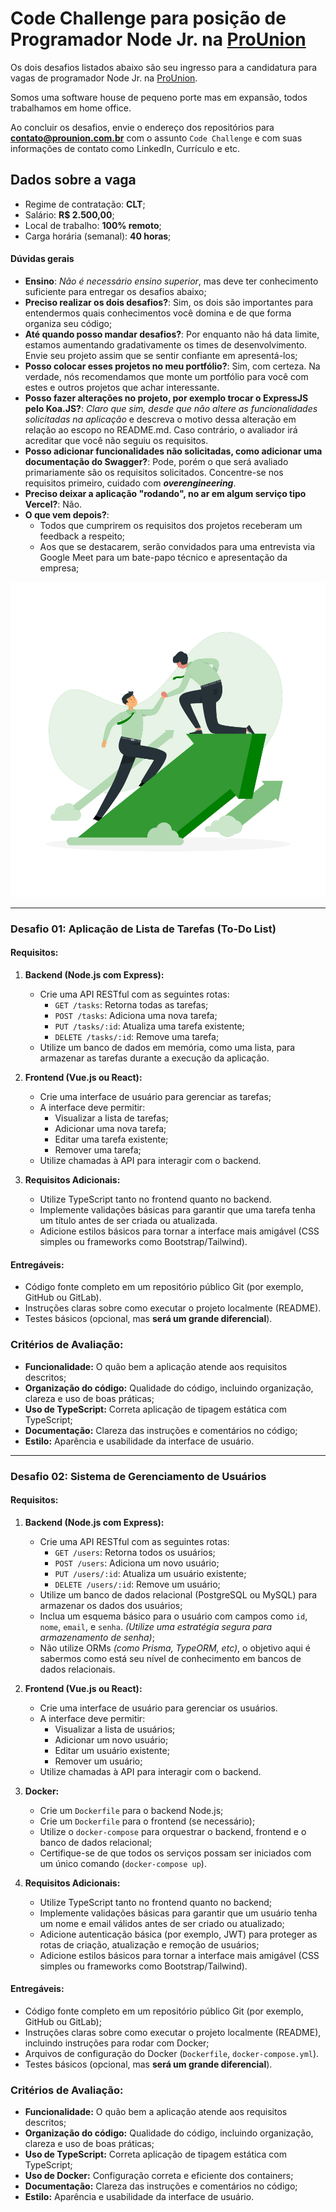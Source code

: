 # Code Challenge para posição de Programador Node Jr. na [ProUnion](https://prounion.com.br)

Os dois desafios listados abaixo são seu ingresso para a candidatura para vagas de programador Node Jr. na [ProUnion](https://prounion.com.br).

Somos uma software house de pequeno porte mas em expansão, todos trabalhamos em home office.

Ao concluir os desafios, envie o endereço dos repositórios para **contato@prounion.com.br** com o assunto `Code Challenge` e com suas informações de contato como LinkedIn, Currículo e etc.

## Dados sobre a vaga

- Regime de contratação: **CLT**;
- Salário: **R$ 2.500,00**;
- Local de trabalho: **100% remoto**;
- Carga horária (semanal): **40 horas**;

#### Dúvidas gerais

- **Ensino**: _Não é necessário ensino superior_, mas deve ter conhecimento suficiente para entregar os desafios abaixo;
- **Preciso realizar os dois desafios?**: Sim, os dois são importantes para entendermos quais conhecimentos você domina e de que forma organiza seu código;
- **Até quando posso mandar desafios?**: Por enquanto não há data limite, estamos aumentando gradativamente os times de desenvolvimento. Envie seu projeto assim que se sentir confiante em apresentá-los;
- **Posso colocar esses projetos no meu portfólio?**: Sim, com certeza. Na verdade, nós recomendamos que monte um portfólio para você com estes e outros projetos que achar interessante.
- **Posso fazer alterações no projeto, por exemplo trocar o ExpressJS pelo Koa.JS?**: _Claro que sim, desde que não altere as funcionalidades solicitadas na aplicação_ e descreva o motivo dessa alteração em relação ao escopo no README.md. Caso contrário, o avaliador irá acreditar que você não seguiu os requisitos.
- **Posso adicionar funcionalidades não solicitadas, como adicionar uma documentação do Swagger?**: Pode, porém o que será avaliado primariamente são os requisitos solicitados. Concentre-se nos requisitos primeiro, cuidado com _**overengineering**_.
- **Preciso deixar a aplicação "rodando", no ar em algum serviço tipo Vercel?**: Não.
- **O que vem depois?**:
  - Todos que cumprirem os requisitos dos projetos receberam um feedback a respeito;
  - Aos que se destacarem, serão convidados para uma entrevista via Google Meet para um bate-papo técnico e apresentação da empresa;

<p align="center">
  <img src="./img.svg" />
</p>

---

### Desafio 01: Aplicação de Lista de Tarefas (To-Do List)

#### Requisitos:

1. **Backend (Node.js com Express):**

   - Crie uma API RESTful com as seguintes rotas:
     - `GET /tasks`: Retorna todas as tarefas;
     - `POST /tasks`: Adiciona uma nova tarefa;
     - `PUT /tasks/:id`: Atualiza uma tarefa existente;
     - `DELETE /tasks/:id`: Remove uma tarefa;
   - Utilize um banco de dados em memória, como uma lista, para armazenar as tarefas durante a execução da aplicação.

2. **Frontend (Vue.js ou React):**

   - Crie uma interface de usuário para gerenciar as tarefas;
   - A interface deve permitir:
     - Visualizar a lista de tarefas;
     - Adicionar uma nova tarefa;
     - Editar uma tarefa existente;
     - Remover uma tarefa;
   - Utilize chamadas à API para interagir com o backend.

3. **Requisitos Adicionais:**
   - Utilize TypeScript tanto no frontend quanto no backend.
   - Implemente validações básicas para garantir que uma tarefa tenha um título antes de ser criada ou atualizada.
   - Adicione estilos básicos para tornar a interface mais amigável (CSS simples ou frameworks como Bootstrap/Tailwind).

#### Entregáveis:

- Código fonte completo em um repositório público Git (por exemplo, GitHub ou GitLab).
- Instruções claras sobre como executar o projeto localmente (README).
- Testes básicos (opcional, mas **será um grande diferencial**).

### Critérios de Avaliação:

- **Funcionalidade:** O quão bem a aplicação atende aos requisitos descritos;
- **Organização do código:** Qualidade do código, incluindo organização, clareza e uso de boas práticas;
- **Uso de TypeScript:** Correta aplicação de tipagem estática com TypeScript;
- **Documentação:** Clareza das instruções e comentários no código;
- **Estilo:** Aparência e usabilidade da interface de usuário.

---

### Desafio 02: Sistema de Gerenciamento de Usuários

#### Requisitos:

1. **Backend (Node.js com Express):**

   - Crie uma API RESTful com as seguintes rotas:
     - `GET /users`: Retorna todos os usuários;
     - `POST /users`: Adiciona um novo usuário;
     - `PUT /users/:id`: Atualiza um usuário existente;
     - `DELETE /users/:id`: Remove um usuário;
   - Utilize um banco de dados relacional (PostgreSQL ou MySQL) para armazenar os dados dos usuários;
   - Inclua um esquema básico para o usuário com campos como `id`, `nome`, `email`, e `senha`. _(Utilize uma estratégia segura para armazenamento de senha)_;
   - Não utilize ORMs _(como Prisma, TypeORM, etc)_, o objetivo aqui é sabermos como está seu nível de conhecimento em bancos de dados relacionais.

2. **Frontend (Vue.js ou React):**

   - Crie uma interface de usuário para gerenciar os usuários.
   - A interface deve permitir:
     - Visualizar a lista de usuários;
     - Adicionar um novo usuário;
     - Editar um usuário existente;
     - Remover um usuário;
   - Utilize chamadas à API para interagir com o backend.

3. **Docker:**

   - Crie um `Dockerfile` para o backend Node.js;
   - Crie um `Dockerfile` para o frontend (se necessário);
   - Utilize o `docker-compose` para orquestrar o backend, frontend e o banco de dados relacional;
   - Certifique-se de que todos os serviços possam ser iniciados com um único comando (`docker-compose up`).

4. **Requisitos Adicionais:**
   - Utilize TypeScript tanto no frontend quanto no backend;
   - Implemente validações básicas para garantir que um usuário tenha um nome e email válidos antes de ser criado ou atualizado;
   - Adicione autenticação básica (por exemplo, JWT) para proteger as rotas de criação, atualização e remoção de usuários;
   - Adicione estilos básicos para tornar a interface mais amigável (CSS simples ou frameworks como Bootstrap/Tailwind).

#### Entregáveis:

- Código fonte completo em um repositório público Git (por exemplo, GitHub ou GitLab);
- Instruções claras sobre como executar o projeto localmente (README), incluindo instruções para rodar com Docker;
- Arquivos de configuração do Docker (`Dockerfile`, `docker-compose.yml`).
- Testes básicos (opcional, mas **será um grande diferencial**).

### Critérios de Avaliação:

- **Funcionalidade:** O quão bem a aplicação atende aos requisitos descritos;
- **Organização do código:** Qualidade do código, incluindo organização, clareza e uso de boas práticas;
- **Uso de TypeScript:** Correta aplicação de tipagem estática com TypeScript;
- **Uso de Docker:** Configuração correta e eficiente dos containers;
- **Documentação:** Clareza das instruções e comentários no código;
- **Estilo:** Aparência e usabilidade da interface de usuário.
